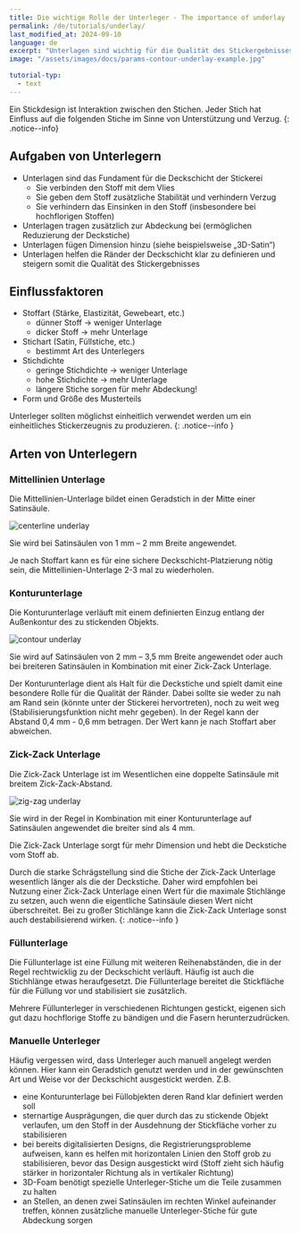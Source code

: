 ```yaml
---
title: Die wichtige Rolle der Unterleger - The importance of underlay
permalink: /de/tutorials/underlay/
last_modified_at: 2024-09-10
language: de
excerpt: "Unterlagen sind wichtig für die Qualität des Stickergebnisses"
image: "/assets/images/docs/params-contour-underlay-example.jpg"

tutorial-typ:
  - text
---
```

Ein Stickdesign ist Interaktion zwischen den Stichen. Jeder Stich hat Einfluss auf die folgenden Stiche im Sinne von Unterstützung und Verzug.
{: .notice--info}

## Aufgaben von Unterlegern

* Unterlagen sind das Fundament für die Deckschicht der Stickerei
  * Sie verbinden den Stoff mit dem Vlies
  * Sie geben dem Stoff zusätzliche Stabilität und verhindern Verzug
  * Sie verhindern das Einsinken in den Stoff (insbesondere bei hochflorigen Stoffen)
* Unterlagen tragen zusätzlich zur Abdeckung bei (ermöglichen Reduzierung der Deckstiche)
* Unterlagen fügen Dimension hinzu (siehe beispielsweise „3D-Satin“)
* Unterlagen helfen die Ränder der Deckschicht klar zu definieren und steigern somit die Qualität des Stickergebnisses

## Einflussfaktoren

* Stoffart (Stärke, Elastizität, Gewebeart, etc.)
  * dünner Stoff → weniger Unterlage
  * dicker Stoff → mehr Unterlage
* Stichart (Satin, Füllstiche, etc.)
  * bestimmt Art des Unterlegers
* Stichdichte
  * geringe Stichdichte → weniger Unterlage
  * hohe Stichdichte → mehr Unterlage
  * längere Stiche sorgen für mehr Abdeckung!
* Form und Größe des Musterteils

Unterleger sollten möglichst einheitlich verwendet werden um ein einheitliches Stickerzeugnis zu produzieren.
{: .notice--info }

## Arten von Unterlegern

### Mittellinien Unterlage

Die Mittellinien-Unterlage bildet einen Geradstich in der Mitte einer Satinsäule.

![centerline underlay](/assets/images/docs/params-center-walk-underlay-example.jpg)

Sie wird bei Satinsäulen von 1 mm – 2 mm Breite angewendet.

Je nach Stoffart kann es für eine sichere Deckschicht-Platzierung nötig sein, die Mittellinien-Unterlage 2-3 mal zu wiederholen.

### Konturunterlage

Die Konturunterlage verläuft mit einem definierten Einzug entlang der Außenkontur des zu stickenden Objekts.

![contour underlay](/assets/images/docs/params-contour-underlay-example.jpg)

Sie wird auf Satinsäulen von 2 mm – 3,5 mm Breite angewendet oder auch bei breiteren Satinsäulen in Kombination mit einer Zick-Zack Unterlage.

Der Konturunterlage dient als Halt für die Deckstiche und spielt damit eine besondere Rolle für die Qualität der Ränder. Dabei sollte sie weder zu nah am
Rand sein (könnte unter der Stickerei hervortreten), noch zu weit weg (Stabilisierungsfunktion nicht mehr gegeben). In der Regel kann der Abstand
0,4 mm - 0,6 mm betragen. Der Wert kann je nach Stoffart aber abweichen.

### Zick-Zack Unterlage

Die Zick-Zack Unterlage ist im Wesentlichen eine doppelte Satinsäule mit breitem Zick-Zack-Abstand.

![zig-zag underlay](/assets/images/docs/params-zigzag-underlay-example.jpg)

Sie wird in der Regel in Kombination mit einer Konturunterlage auf Satinsäulen angewendet die breiter sind als 4 mm.

Die Zick-Zack Unterlage sorgt für mehr Dimension und hebt die Deckstiche vom Stoff ab.

Durch die starke Schrägstellung sind die Stiche der Zick-Zack Unterlage wesentlich länger als die der Deckstiche. Daher wird empfohlen bei Nutzung
einer Zick-Zack Unterlage einen Wert für die maximale Stichlänge zu setzen, auch wenn die eigentliche Satinsäule diesen Wert nicht überschreitet. Bei zu
großer Stichlänge kann die Zick-Zack Unterlage sonst auch destabilisierend wirken.
{: .notice--info }

### Füllunterlage

Die Füllunterlage ist eine Füllung mit weiteren Reihenabständen, die in der Regel rechtwicklig zu der Deckschicht verläuft. Häufig ist auch die Stichhlänge etwas heraufgesetzt.
Die Füllunterlage bereitet die Stickfläche für die Füllung vor und stabilisiert sie zusätzlich.

Mehrere Füllunterleger in verschiedenen Richtungen gestickt, eigenen sich gut dazu hochflorige Stoffe zu bändigen und die Fasern herunterzudrücken.

### Manuelle Unterleger

Häufig vergessen wird, dass Unterleger auch manuell angelegt werden können. Hier kann ein
Geradstich genutzt werden und in der gewünschten Art und Weise vor der Deckschicht ausgestickt
werden. Z.B.

* eine Konturunterlage bei Füllobjekten deren Rand klar definiert werden soll
* sternartige Ausprägungen, die quer durch das zu stickende Objekt verlaufen, um den Stoff in der Ausdehnung der Stickfläche vorher zu stabilisieren
* bei bereits digitalisierten Designs, die Registrierungsprobleme aufweisen, kann es helfen mit horizontalen Linien den Stoff grob zu stabilisieren,
  bevor das Design ausgestickt wird (Stoff zieht sich häufig stärker in horizontaler Richtung als in vertikaler Richtung)
* 3D-Foam benötigt spezielle Unterleger-Stiche um die Teile zusammen zu halten
* an Stellen, an denen zwei Satinsäulen im rechten Winkel aufeinander treffen, können zusätzliche manuelle Unterleger-Stiche für gute Abdeckung sorgen

